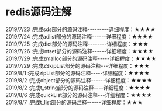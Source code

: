 ﻿# redis源码注解  
2019/7/23 :完成sds部分的源码注释---------详细程度：★★★★  
2019/7/24 :完成adlist部分的源码注释------详细程度：★★★★  
2019/7/25 :完成dict部分的源码注释--------详细程度：★★★   
2019/7/26 :完成intset部分的源码注释------详细程度：★★★★   
2019/7/29 :完成zmalloc部分的源码注释-----详细程度：★★★★   
2019/7/29 :完成zSkipList部分的源码注释---详细程度：★★★   
2019/8/1  :完成zipList部分的源码注释-----详细程度：★★★★   
2019/8/2  :完成object部分的源码注释------详细程度：★★★★   
2019/8/2  :完成t_string部分的源码注释----详细程度：★★★★   
2019/8/6  :完成quickList部分的源码注释---详细程度：★★★★   
2019/8/7  :完成t_list部分的源码注释------详细程度：★★★   